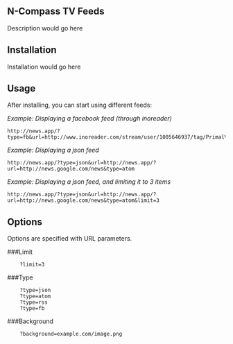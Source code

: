 ## N-Compass TV Feeds

Description would go here

## Installation

Installation would go here

## Usage
After installing, you can start using different feeds:
    
_Example: Displaying a facebook feed (through inoreader)_
```
http://news.app/?type=fb&url=http://www.inoreader.com/stream/user/1005646937/tag/Primal%20Juice%20and%20Smoothies/
```

_Example: Displaying a json feed_
```
http://news.app/?type=json&url=http://news.app/?url=http://news.google.com/news&type=atom
```

_Example: Displaying a json feed, and limiting it to 3 items_
```
http://news.app/?type=json&url=http://news.app/?url=http://news.google.com/news&type=atom&limit=3
```
    
## Options
Options are specified with URL parameters.
    
###Limit

```
    ?limit=3
```

###Type

```
    ?type=json
    ?type=atom
    ?type=rss
    ?type=fb
```

###Background

```
    ?background=example.com/image.png
```
